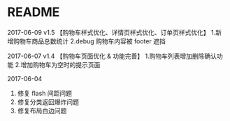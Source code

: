 # README
2017-06-09
v1.5
【购物车样式优化、详情页样式优化、订单页样式优化】
1.新增购物车商品总数统计
2.debug 购物车内容被 footer 遮挡

2017-06-07
v1.4
【购物车页面优化 & 功能完善】
1.购物车列表增加删除确认功能
2.增加购物车为空时的提示页面

2017-06-04
1. 修复 flash 间距问题
2. 修复分类返回爆炸问题
3. 修复布局白边问题
